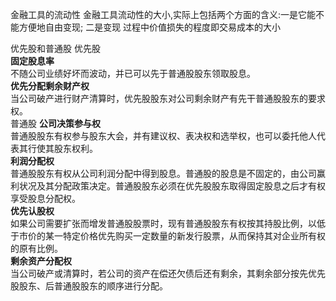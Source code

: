 金融工具的流动性
	金融工具流动性的大小,实际上包括两个方面的含义:一是它能不能方便地自由变现; 二是变现 过程中价值损失的程度即交易成本的大小

优先股和普通股
	优先股     	      
		**固定股息率**     	      
			不随公司业绩好坏而波动，并已可以先于普通股股东领取股息。     
		**优先分配剩余财产权**     	      
			当公司破产进行财产清算时，优先股股东对公司剩余财产有先干普通股股东的要求权。     
	 普通股
	      **公司决策参与权**     	      
		      普通股股东有权参与股东大会，并有建议权、表决权和选举权，也可以委托他人代表其行使其股东权利。     
	      **利润分配权**     	      
		      普通股股东有权从公司利润分配中得到股息。普通股的股息是不固定的，由公司赢利状况及其分配政策决定。普通股股东必须在优先股股东取得固定股息之后才有权享受股息分配权。  
	      **优先认股权**     	      
		      如果公司需要扩张而增发普通股股票时，现有普通股股东有权按其持股比例，以低于市价的某一特定价格优先购买一定数量的新发行股票，从而保持其对企业所有权的原有比例。     
	      **剩余资产分配权**     	     
		       当公司破产或清算时，若公司的资产在偿还欠债后还有剩余，其剩余部分按先优先股股东、后普通股股东的顺序进行分配。     













